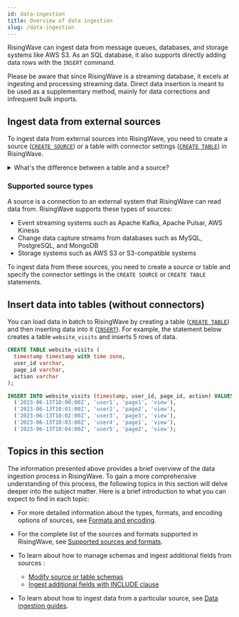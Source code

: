 ```yaml
---
id: data-ingestion
title: Overview of data ingestion
slug: /data-ingestion
---
```

<head>
  <link rel="canonical" href="https://docs.risingwave.com/docs/current/data-ingestion/" />
</head>

RisingWave can ingest data from message queues, databases, and storage systems like AWS S3. As an SQL database, it also supports directly adding data rows with the  `INSERT` command.

Please be aware that since RisingWave is a streaming database, it excels at ingesting and processing streaming data. Direct data insertion is meant to be used as a supplementary method, mainly for data corrections and infrequent bulk imports.

## Ingest data from external sources

To ingest data from external sources into RisingWave, you need to create a source ([`CREATE SOURCE`](/sql/commands/sql-create-source.md)) or a table with connector settings ([`CREATE TABLE`](/sql/commands/sql-create-table.md)) in RisingWave.

<details>
  <summary>What's the difference between a table and a source?</summary>
  <div>
    <div>The table below shows the main differences between a table and a source in RisingWave.</div>
<br/>

| Functionalities | Table | Source |
| ----------------| ----- | ------ |
| Data is persisted in RisingWave    | yes       | no |
| Primary keys can be defined  | yes        | no |
| Append-only data | yes        | yes |
| Upsert data   | yes, but a primary key needs to be defined       | no |
<br/>

<div>As shown above, a key distinction between the two is that a table persists the ingested raw data, whereas a source does not. For example, let's consider the upstream input of 5 records: `AA`, `BB`, `CC`, `DD`, and `EE`. If a table is used, these 5 records will be persisted in RisingWave. However, if a source is used, these records will not be persisted. </div>
<br/>
<div>One advantage of using a table is that you can performa ad-hoc queries against the ingested raw data. </div>
<br/>

<div>Another advantage of using a table is the ability to consume data changes. If the upstream system deletes or updates a record, this operation will be consumed by RisingWave, thereby modifying the results of the stream computation. On the other hand, a source only supports appending records and cannot handle data changes. Besides, to allow a table to accept data changes, a primary key must be specified on the table.</div>

<br/>
<div>Apart from the above differences, here are a few points worth noting about a table:</div>
<br/>
<div></div>

- With a `CREATE TABLE` statement, the corresponding table will be immediately created and populated with data.
- When a materialized view is defined based on the existing table, RisingWave will start reading data from the table and perform streaming computation.
- RisingWave's batch processing engine supports direct batch reading of the table. Users can issue ad-hoc queries against the data within the table.

And here are the points worth noting about a source:

- With a `CREATE SOURCE` statement, no physical objects are created, and data is not immediately read from the source.
- Data from the source is only read when a user creates materialized views or sinks on that source.

Regardless of whether data is persisted in RisingWave, you can create materialized views to transform or analyze them.
  </div>
</details>


### Supported source types

A source is a connection to an external system that RisingWave can read data from. RisingWave supports these types of sources:

- Event streaming systems such as Apache Kafka, Apache Pulsar, AWS Kinesis
- Change data capture streams from databases such as MySQL, PostgreSQL, and MongoDB
- Storage systems such as AWS S3 or S3-compatible systems

To ingest data from these sources, you need to create a source or table and specify the connector settings in the `CREATE SOURCE` or `CREATE TABLE` statements.

## Insert data into tables (without connectors)

You can load data in batch to RisingWave by creating a table ([`CREATE TABLE`](/sql/commands/sql-create-table.md)) and then inserting data into it ([`INSERT`](/sql/commands/sql-insert.md)). For example, the statement below creates a table `website_visits` and inserts 5 rows of data.


```sql
CREATE TABLE website_visits (
  timestamp timestamp with time zone,
  user_id varchar,
  page_id varchar,
  action varchar
);

INSERT INTO website_visits (timestamp, user_id, page_id, action) VALUES
  ('2023-06-13T10:00:00Z', 'user1', 'page1', 'view'),
  ('2023-06-13T10:01:00Z', 'user2', 'page2', 'view'),
  ('2023-06-13T10:02:00Z', 'user3', 'page3', 'view'),
  ('2023-06-13T10:03:00Z', 'user4', 'page1', 'view'),
  ('2023-06-13T10:04:00Z', 'user5', 'page2', 'view');
```


## Topics in this section

The information presented above provides a brief overview of the data ingestion process in RisingWave. To gain a more comprehensive understanding of this process, the following topics in this section will delve deeper into the subject matter. Here is a brief introduction to what you can expect to find in each topic:

- For more detailed information about the types, formats, and encoding options of sources, see [Formats and encoding](/ingest/formats-and-encoding.md).

- For the complete list of the sources and formats supported in RisingWave, see [Supported sources and formats](/ingest/supported-sources-and-formats.md).

- To learn about how to manage schemas and ingest additional fields from sources :

  - [Modify source or table schemas](/ingest/modify-schemas.md)
  - [Ingest additional fields with INCLUDE clause](/ingest/include-clause.md)

- To learn about how to ingest data from a particular source, see [Data ingestion guides](/docs/current/sources). 